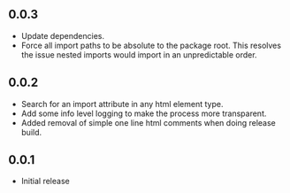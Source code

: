 ## 0.0.3

* Update dependencies.
* Force all import paths to be absolute to the package root. This resolves the issue nested imports would import in an unpredictable order.

## 0.0.2

* Search for an import attribute in any html element type.
* Add some info level logging to make the process more transparent.
* Added removal of simple one line html comments when doing release build.

## 0.0.1

* Initial release